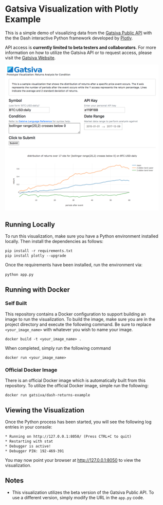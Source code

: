 # Gatsiva Visualization with Plotly Example

This is a simple demo of visualizing data from the [Gatsiva Public API](https://gatsiva.com) with the the Dash interactive Python framework developed by [Plotly](https://plot.ly/).

API access is **currently limited to beta testers and collaborators**. For more information on how to utilize the Gatsiva API or to request access, please visit the [Gatsiva Website](https://gatsiva.com).

![Visualization Screenshot](https://github.com/gatsiva/dash-returns-example/raw/master/images/screenshot.png "Screenshot")

## Running Locally

To run this visualization, make sure you have a Python environment installed locally. Then install the dependencies as follows:

```
pip install -r requirements.txt
pip install plotly --upgrade
```
Once the requirements have been installed, run the environment via:

`python app.py`

## Running with Docker

### Self Built

This repository contains a Docker configuration to support building an image to run the visualization. To build the image, make sure you are in the project directory and execute the following command. Be sure to replace `<your_image_name>` with whatever you wish to name your image.

```
docker build -t <your_image_name> .
```

When completed, simply run the following command

```
docker run <your_image_name>
```

### Official Docker Image

There is an official Docker image which is automatically built from this repository. To utilize the official Docker image, simple run the following:

```
docker run gatsiva/dash-returns-example
```

## Viewing the Visualization

Once the Python process has been started, you will see the following log entries in your console:

```
* Running on http://127.0.0.1:8050/ (Press CTRL+C to quit)
* Restarting with stat
* Debugger is active!
* Debugger PIN: 192-469-391
```

You may now point your browser at http://127.0.0.1:8050 to view the visualization.

## Notes

- This visualization utilizes the beta version of the Gatsiva Public API. To use a different version, simply modify the URL in the `app.py` code.
